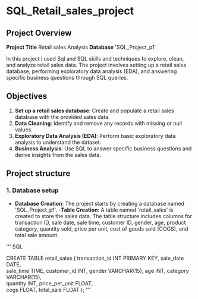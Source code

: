 # SQL_Retail_sales_project

## Project Overview

**Project Title** Retail sales Analysis
**Database** 'SQL_Project_p1'

In this project i used Sql and SQL skills and techniques to explore,
clean, and analyze retail sales data. The project involves setting up a retail sales database, performing exploratory data analysis (EDA), 
and answering specific business questions through SQL queries.

## Objectives
1. **Set up a retail sales database**: Create and populate a retail sales database with the provided sales data.
2. **Data Cleaning**: Identify and remove any records with missing or null values.
3. **Exploratory Data Analysis (EDA)**: Perform basic exploratory data analysis to understand the dataset.
4. **Business Analysis**: Use SQL to answer specific business questions and derive insights from the sales data.

## Project structure

### 1. Database setup 
- **Database Creation**:  The project starts by creating a database named 'SQL_Project_p1'.
-**Table Creation**: A table named 'retail_sales' is created to store the sales data.
  The table structure includes columns for transaction ID, sale date, sale time, customer ID, gender, age, product category,
  quantity sold, price per unit,
  cost of goods sold (COGS), and total sale amount.

''' SQL

CREATE TABLE retail_sales
            (
                transaction_id INT PRIMARY KEY,	
                sale_date DATE,	 
                sale_time TIME,	
                customer_id	INT,
                gender	VARCHAR(15),
                age	INT,
                category VARCHAR(15),	
                quantity	INT,
                price_per_unit FLOAT,	
                cogs	FLOAT,
                total_sale FLOAT
            ); 
'''            



















































































